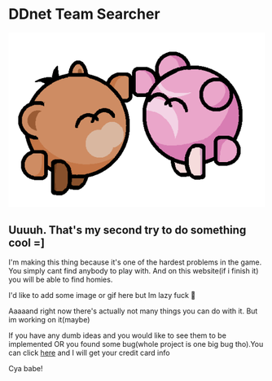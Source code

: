 # DDnet Team Searcher
![Logo](images/logo.png)
## Uuuuh. That's my second try to do something cool =]

I'm making this thing because it's one of the hardest problems in the game. You simply cant find anybody to play with. And on this website(if i finish it) you will be able to find homies.

I'd like to add some image or gif here but Im lazy fuck 🙂

Aaaaand right now there's actually not many things you can do with it. But im working on it(maybe)

If you have any dumb ideas and you would like to see them to be implemented OR you found some bug(whole project is one big bug tho).You can click [here](https://discord.gg/eZewrwVaBZ) and I will get your credit card info

Cya babe!
